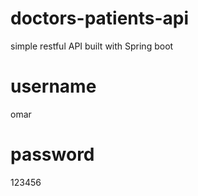 # doctors-patients-api
simple restful API built with Spring boot

# username 
omar

# password
123456
